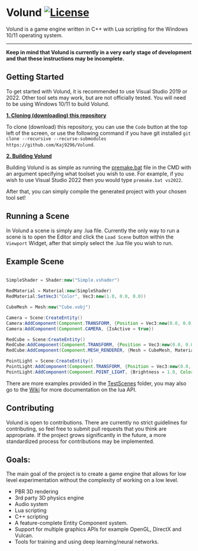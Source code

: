 # Volund [![License](https://img.shields.io/badge/licence-MIT-green)](https://github.com/Kaj9296/Volund/blob/main/LICENSE)


Volund is a game engine written in C++ with Lua scripting for the Windows 10/11 operating system.

***

**Keep in mind that Volund is currently in a very early stage of development and that these instructions may be incomplete.**

## Getting Started

To get started with Volund, it is recommended to use Visual Studio 2019 or 2022. Other tool sets may work, but are not officially tested. You will need to be using Windows 10/11 to build Volund.

<ins>**1. Cloning (downloading) this repository**</ins>

To clone (download) this repository, you can use the ```Code``` button at the top left of the screen, or use the following command if you have git installed ```git clone --recursive --recurse-submodules https://github.com/Kaj9296/Volund```.

<ins>**2. Building Volund**</ins>

Building Volund is as simple as running the [premake.bat](https://github.com/Kaj9296/Volund-2/blob/main/premake.bat) file in the CMD with an argument specifying what toolset you wish to use. For example, if you wish to use Visual Studio 2022 then you would type ```premake.bat vs2022```.

After that, you can simply compile the generated project with your chosen tool set!

## Running a Scene

In Volund a scene is simply any .lua file. Currently the only way to run a scene is to open the Editor and click the ```Load Scene``` button within the ```Viewport``` Widget, after that simply select the .lua file you wish to run.

## Example Scene

```java

SimpleShader = Shader:new("Simple.vshader")

RedMaterial = Material:new(SimpleShader)
RedMaterial:SetVec3("Color", Vec3:new(1.0, 0.0, 0.0))

CubeMesh = Mesh:new("Cube.vobj")

Camera = Scene:CreateEntity()
Camera:AddComponent(Component.TRANSFORM, {Position = Vec3:new(0.0, 0.0, 4.0)})
Camera:AddComponent(Component.CAMERA, {IsActive = true})

RedCube = Scene:CreateEntity()
RedCube:AddComponent(Component.TRANSFORM, {Position = Vec3:new(0.0, 0.0, 0.0)})
RedCube:AddComponent(Component.MESH_RENDERER, {Mesh = CubeMesh, Material = RedMaterial})

PointLight = Scene:CreateEntity()
PointLight:AddComponent(Component.TRANSFORM, {Position = Vec3:new(0.0, 5.0, 5.0)})
PointLight:AddComponent(Component.POINT_LIGHT, {Brightness = 1.0, Color = Vec3:new(1.0, 1.0, 1.0)})
```

There are more examples provided in the [TestScenes](https://github.com/Kaj9296/Volund/tree/main/TestScenes) folder, you may also go to the [Wiki](https://github.com/Kaj9296/Volund/wiki) for more documentation on the lua API.

## Contributing

Volund is open to contributions. There are currently no strict guidelines for contributing, so feel free to submit pull requests that you think are appropriate. If the project grows significantly in the future, a more standardized process for contributions may be implemented.

## Goals:

The main goal of the project is to create a game engine that allows for low level experimentation without the complexity of working on a low level.

- PBR 3D rendering
- 3rd party 3D physics engine
- Audio system
- Lua scripting
- C++ scripting
- A feature-complete Entity Component system.
- Support for multiple graphics APIs for example OpenGL, DirectX and Vulcan.
- Tools for training and using deep learning/neural networks.

